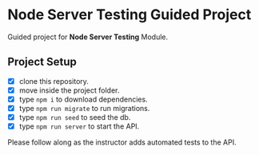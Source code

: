 # Node Server Testing Guided Project

Guided project for **Node Server Testing** Module.

## Project Setup

- [x] clone this repository.
- [x] move inside the project folder.
- [x] type `npm i` to download dependencies.
- [x] type `npm run migrate` to run migrations.
- [x] type `npm run seed` to seed the db.
- [x] type `npm run server` to start the API.

Please follow along as the instructor adds automated tests to the API.
